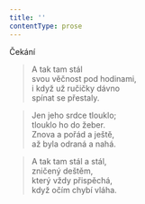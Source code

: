 ```yaml
---
title: ''
contentType: prose
---
```


Čekání

> A tak tam stál  
> svou věčnost pod hodinami,  
> i když už ručičky dávno  
> spínat se přestaly.

> Jen jeho srdce tlouklo;  
> tlouklo ho do žeber.  
> Znova a pořád a ještě,  
> až byla odraná a nahá.

> A tak tam stál a stál,  
> zničený deštěm,  
> který vždy přispěchá,  
> když očím chybí vláha.
